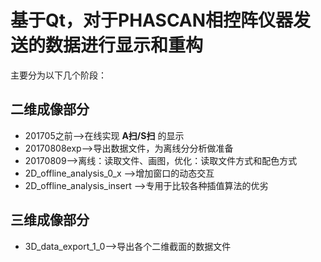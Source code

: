 # 基于Qt，对于PHASCAN相控阵仪器发送的数据进行显示和重构

主要分为以下几个阶段：
## 二维成像部分
* 201705之前-->在线实现 **A扫/S扫** 的显示
* 20170808exp-->导出数据文件，为离线分分析做准备
* 20170809-->离线：读取文件、画图，优化：读取文件方式和配色方式
* 2D_offline_analysis_0_x -->增加窗口的动态交互
* 2D_offline_analysis_insert -->专用于比较各种插值算法的优劣
>

## 三维成像部分
* 3D_data_export_1_0-->导出各个二维截面的数据文件
